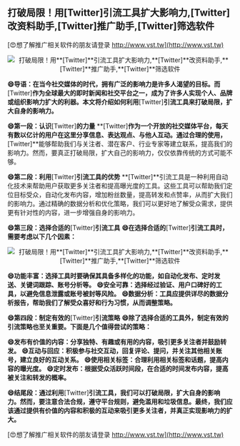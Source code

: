 ## **打破局限！用**[Twitter]**引流工具扩大影响力,**[Twitter]**改资料助手,**[Twitter]**推广助手,**[Twitter]**筛选软件**

[😍想了解推广相关软件的朋友请登录 http://www.vst.tw](http://www.vst.tw)

 <center><img src="https://vst.tw/MP4/tuiguang/png/7.png" alt="打破局限！用**[Twitter]**引流工具扩大影响力,**[Twitter]**改资料助手,**[Twitter]**推广助手,**[Twitter]**筛选软件"></center>

**😄导语：在当今社交媒体的时代，拥有广泛的影响力是许多人渴望的目标。而**[Twitter]**作为全球最大的即时新闻和社交平台之一，成为了许多人实现个人、品牌或组织影响力扩大的利器。本文将介绍如何利用**[Twitter]**引流工具来打破局限，扩大自身的影响力。**

**😄第一段：认识**[Twitter]**的力量**
**[Twitter]**作为一个开放的社交媒体平台，每天有数以亿计的用户在这里分享信息、表达观点、与他人互动。通过合理的使用，**[Twitter]**能够帮助我们与关注者、潜在客户、行业专家等建立联系，提高我们的影响力。然而，要真正打破局限，扩大自己的影响力，仅仅依靠传统的方式可能不够。

**😄第二段：利用**[Twitter]**引流工具的优势**
**[Twitter]**引流工具是一种利用自动化技术来帮助用户获取更多关注者和提高曝光度的工具。这些工具可以帮助我们定位目标受众，自动化发布内容，增加粉丝数量，提高转发和点赞率，从而扩大我们的影响力。通过精确的数据分析和优化策略，我们可以更好地了解受众需求，提供更有针对性的内容，进一步增强自身的影响力。

**😄第三段：选择合适的**[Twitter]**引流工具**
**😄在选择合适的**[Twitter]**引流工具时，需要考虑以下几个因素：**

 <center><img src="https://vst.tw/MP4/tuiguang/png/0.png" alt="打破局限！用**[Twitter]**引流工具扩大影响力,**[Twitter]**改资料助手,**[Twitter]**推广助手,**[Twitter]**筛选软件"></center>

**😄功能丰富：选择工具时要确保其具备多样化的功能，如自动化发布、定时发送、关键词跟踪、账号分析等。**
**😄安全可靠：选择经过验证、用户口碑好的工具，以避免信息泄露或账号被封等风险。**
**😄数据分析：工具应提供详尽的数据分析报告，帮助我们了解受众喜好和行为习惯，从而调整策略。**

**😄第四段：制定有效的**[Twitter]**引流策略**
**😄除了选择合适的工具外，制定有效的引流策略也至关重要。下面是几个值得尝试的策略：**

**😄发布有价值的内容：分享独特、有趣或有用的内容，吸引更多关注者并鼓励转发。**
**😄互动与回应：积极参与社交互动，回复评论、提问，并关注其他相关账号，建立良好的互动关系。**
**😄使用相关标签：合理利用相关标签和话题，提高内容的曝光度。**
**😄定时发布：根据受众活跃时间段，在合适的时间发布内容，提高被关注和转发的概率。**

**😄结尾段：通过利用**[Twitter]**引流工具，我们可以打破局限，扩大自身的影响力。然而，要注意合法合规，遵守平台规则，避免滥用和垃圾信息。最终，我们应该通过提供有价值的内容和积极的互动来吸引更多关注者，并真正实现影响力的扩大。**

[😍想了解推广相关软件的朋友请登录 http://www.vst.tw](http://www.vst.tw)



